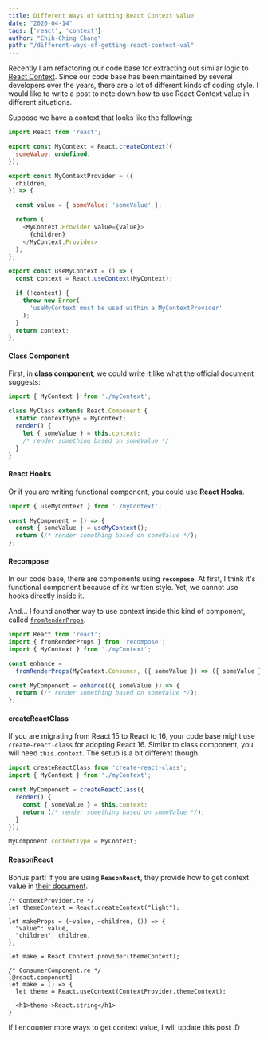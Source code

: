 ```yaml
---
title: Different Ways of Getting React Context Value
date: "2020-04-14"
tags: ['react', 'context']
author: "Chih-Ching Chang"
path: "/different-ways-of-getting-react-context-val"
---
```


Recently I am refactoring our code base for extracting out similar logic to [React Context](https://reactjs.org/docs/context.html).
Since our code base has been maintained by several developers over the years, there are a lot of different kinds of coding style.
I would like to write a post to note down how to use React Context value in different situations.

Suppose we have a context that looks like the following:

```javascript
import React from 'react';

export const MyContext = React.createContext({
  someValue: undefined,
});

export const MyContextProvider = ({
  children,
}) => {

  const value = { someValue: 'someValue' };

  return (
    <MyContext.Provider value={value}>
      {children}
    </MyContext.Provider>
  );
};

export const useMyContext = () => {
  const context = React.useContext(MyContext);

  if (!context) {
    throw new Error(
      'useMyContext must be used within a MyContextProvider'
    );
  }
  return context;
};
```

#### Class Component

First, in **class component**, we could write it like what the official document suggests:

```javascript
import { MyContext } from './myContext';

class MyClass extends React.Component {
  static contextType = MyContext;
  render() {
    let { someValue } = this.context;
    /* render something based on someValue */
  }
}
```

#### React Hooks

Or if you are writing functional component, you could use **React Hooks**.

```javascript
import { useMyContext } from './myContext';

const MyComponent = () => {
  const { someValue } = useMyContext();
  return (/* render something based on someValue */);
};
```

#### Recompose

In our code base, there are components using **`recompose`**.
At first, I think it's functional component because of its written style.
Yet, we cannot use hooks directly inside it.

And... I found another way to use context inside this kind of component, called [`fromRenderProps`](https://github.com/acdlite/recompose/blob/master/docs/API.md#fromrenderprops).

```javascript
import React from 'react';
import { fromRenderProps } from 'recompose';
import { MyContext } from './myContext';

const enhance = 
  fromRenderProps(MyContext.Consumer, ({ someValue }) => ({ someValue }));

const MyComponent = enhance(({ someValue }) => {
  return (/* render something based on someValue */);
};

```

#### createReactClass

If you are migrating from React 15 to React to 16, 
your code base might use `create-react-class` for adopting React 16.
Similar to class component, you will need `this.context`. 
The setup is a bit different though.

```javascript
import createReactClass from 'create-react-class';
import { MyContext } from './myContext';

const MyComponent = createReactClass({
  render() {
    const { someValue } = this.context;
    return (/* render something based on someValue */);
  }
});

MyComponent.contextType = MyContext;

```


#### ReasonReact

Bonus part! If you are using **`ReasonReact`**, 
they provide how to get context value in [their document](https://github.com/reasonml/reason-react/blob/master/docs/context-mixins.md).


```reason
/* ContextProvider.re */
let themeContext = React.createContext("light");

let makeProps = (~value, ~children, ()) => {
  "value": value,
  "children": children,
};

let make = React.Context.provider(themeContext);

/* ConsumerComponent.re */
[@react.component]
let make = () => {
  let theme = React.useContext(ContextProvider.themeContext);

  <h1>theme->React.string</h1>
}

```

If I encounter more ways to get context value, I will update this post :D
